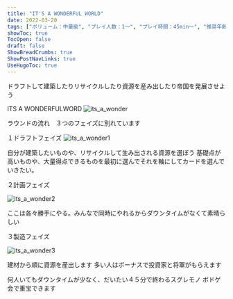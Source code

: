 ```yaml
---
title: "IT'S A WONDERFUL WORLD"
date: 2022-03-20
tags: ["ボリューム：中量級", "プレイ人数：1〜", "プレイ時間：45min〜", "推奨年齢：14〜", "ゲームシステム：ドラフト", "版権元：engames"]
showToc: true
TocOpen: false
draft: false
ShowBreadCrumbs: true
ShowPostNavLinks: true
UseHugoToc: true
---
```


ドラフトして建築したりリサイクルしたり資源を産み出したり帝国を発展させよう

ITS A WONDERFULWORD
![its_a_wonder](./images/its_a_wonder.jpg)

ラウンドの流れ　３つのフェイズに別れています

１ドラフトフェイズ
![its_a_wonder1](./images/its_a_wonder1.jpg)


自分が建築したいものや、リサイクルして生み出される資源を選ぼう
基礎点が高いものや、大量得点できるものを最初に選んでそれを軸にしてカードを選んでいきたい。

２計画フェイズ

![its_a_wonder2](./images/its_a_wonder2.jpg)

ここは各々勝手にやる。みんなで同時にやれるからダウンタイムがなくて素晴らしい

３製造フェイズ

![its_a_wonder3](./images/its_a_wonder3.jpg)


建材から順に資源を産出します
多い人はボーナスで投資家と将軍がもらえます

何人いてもダウンタイムが少なく、だいたい４５分で終わるスグレモノ
ボドゲ会で重宝できます